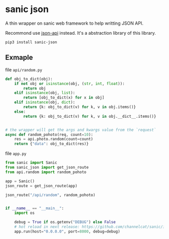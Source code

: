 # sanic json

A thin wrapper on sanic web framework to help writting JSON API.

Recommond use [json-api](https://github.com/weaming/json-api) instead. It's a abstraction library of this library.

```
pip3 install sanic-json
```

## Exmaple

file `api/random.py`

```python
def obj_to_dict(obj):
    if not obj or isinstance(obj, (str, int, float)):
        return obj
    elif isinstance(obj, list):
        return [obj_to_dict(x) for x in obj]
    elif isinstance(obj, dict):
        return {k: obj_to_dict(v) for k, v in obj.items()}
    else:
        return {k: obj_to_dict(v) for k, v in obj.__dict__.items()}


# the wrapper will get the args and kwargs value from the `request`
async def random_pohoto(req, count=10):
    res = api.photo.random(count=count)
    return {"data": obj_to_dict(res)}
```

file `app.py`

```python
from sanic import Sanic
from sanic_json import get_json_route
from api.random import random_pohoto

app = Sanic()
json_route = get_json_route(app)

json_route("/api/random", random_pohoto)


if __name__ == "__main__":
    import os

    debug = True if os.getenv("DEBUG") else False
    # hot reload in next release: https://github.com/channelcat/sanic/issues/168
    app.run(host="0.0.0.0", port=8000, debug=debug)
```
